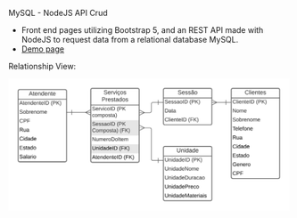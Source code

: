 MySQL - NodeJS API Crud
  - Front end pages utilizing Bootstrap 5, and an REST API made with NodeJS to request data from a relational database MySQL.  
  - [Demo page](https://leanlourenzo.github.io/clientes)

Relationship View:

![template](https://raw.githubusercontent.com/LeanLourenzo/LeanLourenzo.github.io/main/MER.png)

